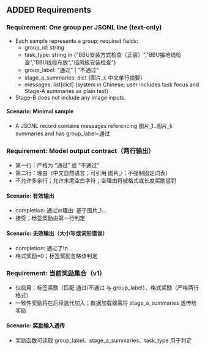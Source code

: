 ## ADDED Requirements

### Requirement: One group per JSONL line (text-only)
- Each sample represents a group; required fields:
  - group_id: string
  - task_type: string in {"BBU安装方式检查（正装）","BBU接地线检查","BBU线缆布放","挡风板安装检查"}
  - group_label: "通过" | "不通过"
  - stage_a_summaries: dict {图片_i: 中文单行摘要}
  - messages: list[dict] (system in Chinese; user includes task focus and Stage-A summaries as plain text)
- Stage-B does not include any image inputs.

#### Scenario: Minimal sample
- A JSONL record contains messages referencing 图片_1..图片_k summaries and has group_label=通过

### Requirement: Model output contract（两行输出）
- 第一行：严格为 “通过” 或 “不通过”
- 第二行：理由（中文自然语言；可引用 图片_i；不强制固定词表）
- 不允许多余行；允许末尾空白字符；空理由将被格式或长度奖励惩罚

#### Scenario: 有效输出
- completion:
  通过\n理由: 基于图片_1…
- 接受；标签奖励由第一行判定

#### Scenario: 无效输出（大小写或词形错误）
- completion:
  通过了\n…
- 格式奖励=0；标签奖励忽略该判定

### Requirement: 当前奖励集合（v1）
- 仅启用：标签奖励（匹配 通过/不通过 与 group_label）、格式奖励（严格两行格式）
- 一致性奖励将在后续迭代加入；数据加载器需将 stage_a_summaries 透传给奖励

#### Scenario: 奖励输入透传
- 奖励函数可读取 group_label、stage_a_summaries、task_type 用于判定
